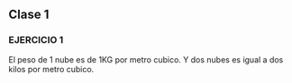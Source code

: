 ## Clase 1
### EJERCICIO 1 

El peso de 1 nube es de 1KG por metro cubico. Y dos nubes es igual a dos kilos por metro cubico.
